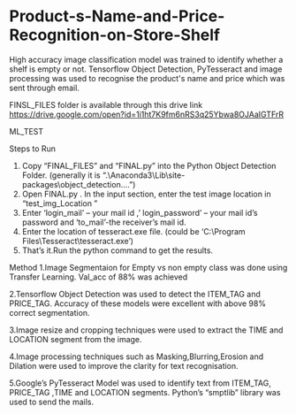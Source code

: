 # Product-s-Name-and-Price-Recognition-on-Store-Shelf
High accuracy image classification model was trained to identify whether a shelf is empty or not. Tensorflow Object Detection, PyTesseract and image processing was used to recognise the product's name and price which was sent through email.

FINSL_FILES folder is available through this drive link
https://drive.google.com/open?id=1i1ht7K9fm6nRS3q25Ybwa8OJAaIGTFrR

ML_TEST

Steps to Run 
1.	Copy “FINAL_FILES” and “FINAL.py” into the Python Object Detection Folder. (generally it is “.\Anaconda3\Lib\site-packages\object_detection....”)
2.	Open FINAL.py . In the input section, enter the test image location in  “test_img_Location ”
3.	Enter ‘login_mail’ – your mail id ,’ login_password’ – your mail id’s password and ‘to_mail’-the receiver’s mail id.
4.	Enter the location of tesseract.exe file. (could be ‘C:\Program Files\Tesseract\\tesseract.exe’)
5.	That’s it.Run the python command to get the results.



Method
1.Image Segmentaion for Empty vs non empty class was done using Transfer Learning. Val_acc of  88% was achieved 

2.Tensorflow Object Detection was used to detect the ITEM_TAG and PRICE_TAG. Accuracy of these    models were excellent with above 98% correct segmentation.

3.Image resize and cropping techniques were used to extract the TIME and LOCATION segment from the image.

4.Image processing techniques such as Masking,Blurring,Erosion and Dilation were used to improve the clarity for text recognisation.

5.Google’s PyTesseract Model was used to identify text from  ITEM_TAG, PRICE_TAG ,TIME and LOCATION segments. Python’s “smptlib” library was used to send the mails.


